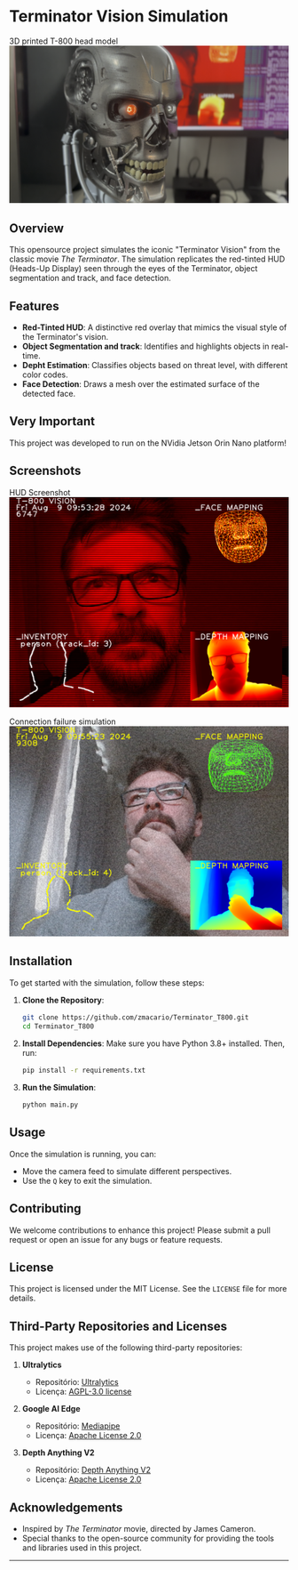 # Terminator Vision Simulation

3D printed T-800 head model
![T800 3D Head](./assets/T800_3DHead.png)

## Overview

This opensource project simulates the iconic "Terminator Vision" from the classic movie *The Terminator*. The simulation replicates the red-tinted HUD (Heads-Up Display) seen through the eyes of the Terminator, object segmentation and track, and face detection.

## Features

- **Red-Tinted HUD**: A distinctive red overlay that mimics the visual style of the Terminator's vision.
- **Object Segmentation and track**: Identifies and highlights objects in real-time.
- **Depht Estimation**: Classifies objects based on threat level, with different color codes.
- **Face Detection**: Draws a mesh over the estimated surface of the detected face.

## Very Important

This project was developed to run on the NVidia Jetson Orin Nano platform!

## Screenshots

HUD Screenshot
![HUD Screenshot](./assets/Main_screenshot_09.08.2024.png)

Connection failure simulation
![Connection failure simulation](./assets/Main_screenshot_09.08.2024_2.png)

## Installation

To get started with the simulation, follow these steps:

1. **Clone the Repository**:
    ```bash
    git clone https://github.com/zmacario/Terminator_T800.git
    cd Terminator_T800
    ```

2. **Install Dependencies**:
    Make sure you have Python 3.8+ installed. Then, run:
    ```bash
    pip install -r requirements.txt
    ```

3. **Run the Simulation**:
    ```bash
    python main.py
    ```

## Usage

Once the simulation is running, you can:

- Move the camera feed to simulate different perspectives.
- Use the `Q` key to exit the simulation.

## Contributing

We welcome contributions to enhance this project! Please submit a pull request or open an issue for any bugs or feature requests.

## License

This project is licensed under the MIT License. See the `LICENSE` file for more details.

## Third-Party Repositories and Licenses

This project makes use of the following third-party repositories:

1. **Ultralytics**
   - Repositório: [Ultralytics](https://github.com/ultralytics/ultralytics)
   - Licença: [AGPL-3.0 license](https://github.com/ultralytics/ultralytics/blob/main/LICENSE)

2. **Google AI Edge**
   - Repositório: [Mediapipe](https://github.com/google-ai-edge/mediapipe)
   - Licença: [Apache License 2.0](https://github.com/google-ai-edge/mediapipe/blob/master/LICENSE)

3. **Depth Anything V2**
   - Repositório: [Depth Anything V2](https://github.com/DepthAnything/Depth-Anything-V2)
   - Licença: [Apache License 2.0](https://github.com/DepthAnything/Depth-Anything-V2/blob/main/LICENSE)


## Acknowledgements

- Inspired by *The Terminator* movie, directed by James Cameron.
- Special thanks to the open-source community for providing the tools and libraries used in this project.

---
